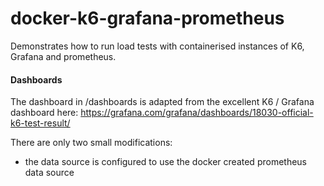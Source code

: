 # docker-k6-grafana-prometheus
Demonstrates how to run load tests with containerised instances of K6, Grafana and prometheus.

#### Dashboards
The dashboard in /dashboards is adapted from the excellent K6 / Grafana dashboard here:
https://grafana.com/grafana/dashboards/18030-official-k6-test-result/

There are only two small modifications:
* the data source is configured to use the docker created prometheus data source
